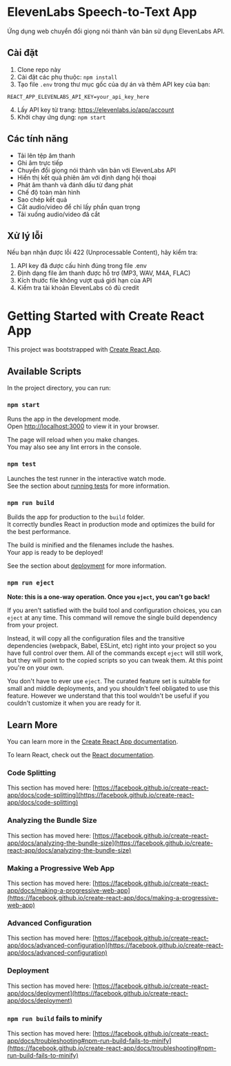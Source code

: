 # ElevenLabs Speech-to-Text App

Ứng dụng web chuyển đổi giọng nói thành văn bản sử dụng ElevenLabs API.

## Cài đặt

1. Clone repo này
2. Cài đặt các phụ thuộc: `npm install`
3. Tạo file `.env` trong thư mục gốc của dự án và thêm API key của bạn:
```
REACT_APP_ELEVENLABS_API_KEY=your_api_key_here
```
4. Lấy API key từ trang: https://elevenlabs.io/app/account 
5. Khởi chạy ứng dụng: `npm start`

## Các tính năng

- Tải lên tệp âm thanh
- Ghi âm trực tiếp
- Chuyển đổi giọng nói thành văn bản với ElevenLabs API
- Hiển thị kết quả phiên âm với định dạng hội thoại
- Phát âm thanh và đánh dấu từ đang phát
- Chế độ toàn màn hình
- Sao chép kết quả
- Cắt audio/video để chỉ lấy phần quan trọng
- Tải xuống audio/video đã cắt

## Xử lý lỗi

Nếu bạn nhận được lỗi 422 (Unprocessable Content), hãy kiểm tra:

1. API key đã được cấu hình đúng trong file .env
2. Định dạng file âm thanh được hỗ trợ (MP3, WAV, M4A, FLAC)
3. Kích thước file không vượt quá giới hạn của API
4. Kiểm tra tài khoản ElevenLabs có đủ credit

# Getting Started with Create React App

This project was bootstrapped with [Create React App](https://github.com/facebook/create-react-app).

## Available Scripts

In the project directory, you can run:

### `npm start`

Runs the app in the development mode.\
Open [http://localhost:3000](http://localhost:3000) to view it in your browser.

The page will reload when you make changes.\
You may also see any lint errors in the console.

### `npm test`

Launches the test runner in the interactive watch mode.\
See the section about [running tests](https://facebook.github.io/create-react-app/docs/running-tests) for more information.

### `npm run build`

Builds the app for production to the `build` folder.\
It correctly bundles React in production mode and optimizes the build for the best performance.

The build is minified and the filenames include the hashes.\
Your app is ready to be deployed!

See the section about [deployment](https://facebook.github.io/create-react-app/docs/deployment) for more information.

### `npm run eject`

**Note: this is a one-way operation. Once you `eject`, you can't go back!**

If you aren't satisfied with the build tool and configuration choices, you can `eject` at any time. This command will remove the single build dependency from your project.

Instead, it will copy all the configuration files and the transitive dependencies (webpack, Babel, ESLint, etc) right into your project so you have full control over them. All of the commands except `eject` will still work, but they will point to the copied scripts so you can tweak them. At this point you're on your own.

You don't have to ever use `eject`. The curated feature set is suitable for small and middle deployments, and you shouldn't feel obligated to use this feature. However we understand that this tool wouldn't be useful if you couldn't customize it when you are ready for it.

## Learn More

You can learn more in the [Create React App documentation](https://facebook.github.io/create-react-app/docs/getting-started).

To learn React, check out the [React documentation](https://reactjs.org/).

### Code Splitting

This section has moved here: [https://facebook.github.io/create-react-app/docs/code-splitting](https://facebook.github.io/create-react-app/docs/code-splitting)

### Analyzing the Bundle Size

This section has moved here: [https://facebook.github.io/create-react-app/docs/analyzing-the-bundle-size](https://facebook.github.io/create-react-app/docs/analyzing-the-bundle-size)

### Making a Progressive Web App

This section has moved here: [https://facebook.github.io/create-react-app/docs/making-a-progressive-web-app](https://facebook.github.io/create-react-app/docs/making-a-progressive-web-app)

### Advanced Configuration

This section has moved here: [https://facebook.github.io/create-react-app/docs/advanced-configuration](https://facebook.github.io/create-react-app/docs/advanced-configuration)

### Deployment

This section has moved here: [https://facebook.github.io/create-react-app/docs/deployment](https://facebook.github.io/create-react-app/docs/deployment)

### `npm run build` fails to minify

This section has moved here: [https://facebook.github.io/create-react-app/docs/troubleshooting#npm-run-build-fails-to-minify](https://facebook.github.io/create-react-app/docs/troubleshooting#npm-run-build-fails-to-minify)
